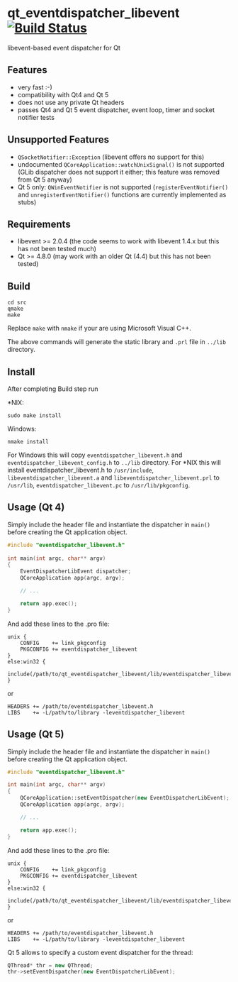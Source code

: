 # qt_eventdispatcher_libevent [![Build Status](https://secure.travis-ci.org/sjinks/qt_eventdispatcher_libevent.png)](http://travis-ci.org/sjinks/qt_eventdispatcher_libevent)

libevent-based event dispatcher for Qt

## Features
* very fast :-)
* compatibility with Qt4 and Qt 5
* does not use any private Qt headers
* passes Qt4 and Qt 5 event dispatcher, event loop, timer and socket notifier tests

## Unsupported Features
* `QSocketNotifier::Exception` (libevent offers no support for this)
* undocumented `QCoreApplication::watchUnixSignal()` is not supported (GLib dispatcher does not support it either; this feature was removed from Qt 5 anyway)
* Qt 5 only: `QWinEventNotifier` is not supported (`registerEventNotifier()` and `unregisterEventNotifier()` functions are currently implemented as stubs)

## Requirements
* libevent >= 2.0.4 (the code seems to work with libevent 1.4.x but this has not been tested much)
* Qt >= 4.8.0 (may work with an older Qt (4.4) but this has not been tested)


## Build

```
cd src
qmake
make
```

Replace `make` with `nmake` if your are using Microsoft Visual C++.

The above commands will generate the static library and `.prl` file in `../lib` directory.

## Install

After completing Build step run

*NIX:
```
sudo make install
```

Windows:
```
nmake install
```

For Windows this will copy `eventdispatcher_libevent.h` and `eventdispatcher_libevent_config.h` to `../lib` directory.
For *NIX this will install eventdispatcher_libevent.h to `/usr/include`, `libeventdispatcher_libevent.a` and `libeventdispatcher_libevent.prl` to `/usr/lib`, `eventdispatcher_libevent.pc` to `/usr/lib/pkgconfig`.


## Usage (Qt 4)

Simply include the header file and instantiate the dispatcher in `main()`
before creating the Qt application object.

```c++
#include "eventdispatcher_libevent.h"
    
int main(int argc, char** argv)
{
    EventDispatcherLibEvent dispatcher;
    QCoreApplication app(argc, argv);

    // ...

    return app.exec();
}
```

And add these lines to the .pro file:

```
unix {
    CONFIG    += link_pkgconfig
    PKGCONFIG += eventdispatcher_libevent
}
else:win32 {
    include(/path/to/qt_eventdispatcher_libevent/lib/eventdispatcher_libevent.pri)
}
```

or

```
HEADERS += /path/to/eventdispatcher_libevent.h
LIBS    += -L/path/to/library -leventdispatcher_libevent
```


## Usage (Qt 5)

Simply include the header file and instantiate the dispatcher in `main()`
before creating the Qt application object.

```c++
#include "eventdispatcher_libevent.h"

int main(int argc, char** argv)
{
    QCoreApplication::setEventDispatcher(new EventDispatcherLibEvent);
    QCoreApplication app(argc, argv);

    // ...

    return app.exec();
}
```

And add these lines to the .pro file:

```
unix {
    CONFIG    += link_pkgconfig
    PKGCONFIG += eventdispatcher_libevent
}
else:win32 {
    include(/path/to/qt_eventdispatcher_libevent/lib/eventdispatcher_libevent.pri)
}
```

or

```
HEADERS += /path/to/eventdispatcher_libevent.h
LIBS    += -L/path/to/library -leventdispatcher_libevent
```

Qt 5 allows to specify a custom event dispatcher for the thread:

```c++
QThread* thr = new QThread;
thr->setEventDispatcher(new EventDispatcherLibEvent);
```
